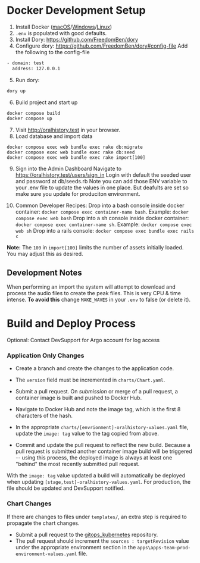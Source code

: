 # Docker Development Setup

1. Install Docker ([macOS](https://docs.docker.com/docker-for-mac/install/)/[Windows](https://docs.docker.com/docker-for-windows/install/)/[Linux](https://docs.docker.com/engine/install/))
2. `.env` is populated with good defaults.
3. Install Dory: https://github.com/FreedomBen/dory
4. Configure dory: https://github.com/FreedomBen/dory#config-file
   Add the following to the config-file

```bash
- domain: test
  address: 127.0.0.1
```

5. Run dory:

```bash
dory up
```

6.  Build project and start up

```bash
docker compose build
docker compose up
```

7. Visit http://oralhistory.test in your browser.
8. Load database and import data

```
docker compose exec web bundle exec rake db:migrate
docker compose exec web bundle exec rake db:seed
docker compose exec web bundle exec rake import[100]
```

9. Sign into the Admin Dashboard
   Navigate to https://oralhistory.test/users/sign_in
   Login with default the seeded user and password at db/seeds.rb
   Note you can add those ENV variable to your .env file to update
   the values in one place. But deafults are set so make sure you
   update for produciton environment.

10. Common Developer Recipes:
    Drop into a bash console inside docker container: `docker compose exec container-name bash`. Example: `docker compose exec web bash`
    Drop into a sh console inside docker container: `docker compose exec container-name sh`. Example: `docker compose exec web sh`
    Drop into a rails console: `docker compose exec bundle exec rails c`

**Note:** The `100` in `import[100]` limits the number of assets initially loaded. You may adjust this as desired.

## Development Notes

When performing an import the system will attempt to download and process the audio files to create the peak files. This is very CPU & time intense.
**To avoid this** change `MAKE_WAVES` in your `.env` to false (or delete it).

# Build and Deploy Process

Optional: Contact DevSupport for Argo account for log access

### Application Only Changes

- Create a branch and create the changes to the application code.

- The `version` field must be incremented in `charts/Chart.yaml`.

- Submit a pull request. On _submission_ or merge of a pull request, a container image is built and pushed to Docker Hub.

- Navigate to Docker Hub and note the image tag, which is the first 8 characters of the hash.

- In the appropriate `charts/[envrionment]-oralhistory-values.yaml` file, update the `image: tag` value to the tag copied from above.

- Commit and update the pull request to reflect the new build. Because a pull request is submitted another container image build will be triggered -- using this process, the deployed image is always at least one "behind" the most recently submitted pull request.

With the `image: tag` value updated a build will automatically be deployed when updating `[stage,test]-oralhistory-values.yaml`. For production, the file should be updated and DevSupport notified.

### Chart Changes

If there are changes to files under `templates/`, an extra step is required to propagate the chart changes.

- Submit a pull request to the [gitops_kubernetes](https://github.com/UCLALibrary/gitops_kubernetes) repository.
- The pull request should increment the `sources : targetRevision` value under the appropriate environment section in the `apps\apps-team-prod-environment-values.yaml` file.

